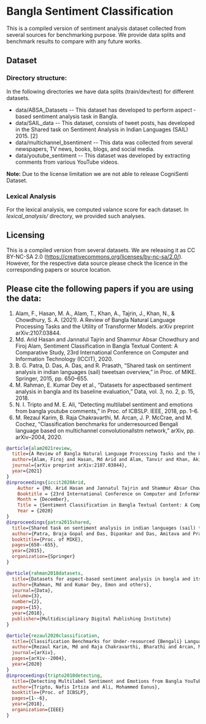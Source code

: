 # Bangla Sentiment Classification
This is a compiled version of sentiment analysis dataset collected from several sources for benchmarking purpose. We provide data splits and benchmark results to compare with any future works.  


## Dataset

### Directory structure:
In the following directories we have data splits (train/dev/test) for different datasets.

* data/ABSA_Datasets -- This dataset has developed to per­form aspect ­based sentiment analysis task in Bangla.
* data/SAIL_data -- This dataset, consists of tweet posts, has developed in the Shared task on Sentiment Analysis in Indian Languages (SAIL) 2015. [2]
* data/multichannel_bsentiment -- This data was collected from several newspapers, TV news, books, blogs, and social me­dia.
* data/youtube_sentiment -- This dataset was devel­oped by extracting comments from various YouTube videos.
<!-- * data/consolidated -- all combined dataset from the above data splits -->
**Note:** Due to the license limitation we are not able to release CogniSenti Dataset.

### Lexical Analysis
For the lexical analysis, we computed valance score for each dataset. In *lexical_analysis/* directory, we provided such analyses.


## Licensing
This is a compiled version from several datasets. We are releasing it as CC BY-NC-SA 2.0 (https://creativecommons.org/licenses/by-nc-sa/2.0/).
However, for the respective data source please check the licence in the corresponding papers or source location.



## Please cite the following papers if you are using the data:

1. Alam, F., Hasan, M. A., Alam, T., Khan, A., Tajrin, J., Khan, N., & Chowdhury, S. A. (2021). A Review of Bangla Natural Language Processing Tasks and the Utility of Transformer Models. arXiv preprint arXiv:2107.03844.
2. Md. Arid Hasan and Jannatul Tajrin and Shammur Absar Chowdhury and Firoj Alam, Sentiment Classification in Bangla Textual Content: A Comparative Study, 23rd International Conference on Computer and Information Technology (ICCIT), 2020.
3. B. G. Patra, D. Das, A. Das, and R. Prasath, “Shared task on sentiment analysis in indian languages (sail) tweets­an overview,” in Proc. of
MIKE. Springer, 2015, pp. 650–655.
4. M. Rahman, E. Kumar Dey et al., “Datasets for aspect­based sentiment analysis in bangla and its baseline evaluation,” Data, vol. 3, no. 2, p. 15, 2018.
5. N. I. Tripto and M. E. Ali, “Detecting multilabel sentiment and emotions from bangla youtube comments,” in Proc. of ICBSLP. IEEE, 2018, pp. 1–6.
6. M. Rezaul Karim, B. Raja Chakravarthi, M. Arcan, J. P. McCrae, and M. Cochez, “Classification benchmarks for under­resourced Bengali language based on multichannel convolutional­lstm network,” arXiv, pp. arXiv–2004, 2020.

```bib
@article{alam2021review,
  title={A Review of Bangla Natural Language Processing Tasks and the Utility of Transformer Models},
  author={Alam, Firoj and Hasan, Md Arid and Alam, Tanvir and Khan, Akib and Tajrin, Janntatul and Khan, Naira and Chowdhury, Shammur Absar},
  journal={arXiv preprint arXiv:2107.03844},
  year={2021}
}
@inproceedings{iccit2020Arid,
	Author = {Md. Arid Hasan and Jannatul Tajrin and Shammur Absar Chowdhury and Firoj Alam},
	Booktitle = {23rd International Conference on Computer and Information Technology (ICCIT)},
	Month = {December},
	Title = {Sentiment Classification in Bangla Textual Content: A Comparative Study},
	Year = {2020}
}
@inproceedings{patra2015shared,
  title={Shared task on sentiment analysis in indian languages (sail) tweets-an overview},
  author={Patra, Braja Gopal and Das, Dipankar and Das, Amitava and Prasath, Rajendra},
  booktitle={Proc. of MIKE},
  pages={650--655},
  year={2015},
  organization={Springer}
}

@article{rahman2018datasets,
  title={Datasets for aspect-based sentiment analysis in bangla and its baseline evaluation},
  author={Rahman, Md and Kumar Dey, Emon and others},
  journal={Data},
  volume={3},
  number={2},
  pages={15},
  year={2018},
  publisher={Multidisciplinary Digital Publishing Institute}
}

@article{rezaul2020classification,
  title={Classification Benchmarks for Under-resourced {Bengali} Language based on Multichannel Convolutional-LSTM Network},
  author={Rezaul Karim, Md and Raja Chakravarthi, Bharathi and Arcan, Mihael and McCrae, John P and Cochez, Michael},
  journal={arXiv},
  pages={arXiv--2004},
  year={2020}
}
@inproceedings{tripto2018detecting,
  title={Detecting Multilabel Sentiment and Emotions from Bangla YouTube Comments},
  author={Tripto, Nafis Irtiza and Ali, Mohammed Eunus},
  booktitle={Proc. of ICBSLP},
  pages={1--6},
  year={2018},
  organization={IEEE}
}

```
